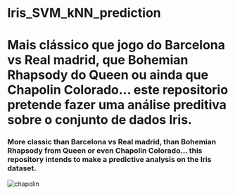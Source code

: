 # Iris_SVM_kNN_prediction
<h1>Mais clássico que jogo do Barcelona vs Real madrid, que Bohemian Rhapsody do Queen ou ainda que Chapolin Colorado... este repositorio pretende fazer uma análise preditiva sobre o conjunto de dados Iris.</h1>
<h3>More classic than Barcelona vs Real madrid, than Bohemian Rhapsody from Queen or even Chapolin Colorado... this repository intends to make a predictive analysis on the Iris dataset.</h3>
<img src="https://media.tenor.com/images/0a7678fa23a5fb4c1d0b3b3df3f58314/tenor.gif" border="0" alt="chapolin" />
